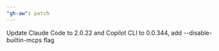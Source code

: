 ```yaml
---
"gh-aw": patch
---
```


Update Claude Code to 2.0.22 and Copilot CLI to 0.0.344, add --disable-builtin-mcps flag
